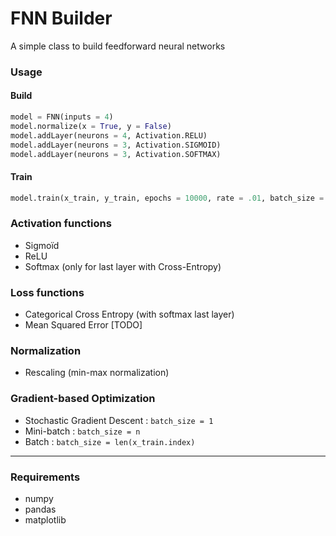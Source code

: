 # FNN Builder

A simple class to build feedforward neural networks

### Usage

#### Build
```python
model = FNN(inputs = 4)
model.normalize(x = True, y = False)
model.addLayer(neurons = 4, Activation.RELU)
model.addLayer(neurons = 3, Activation.SIGMOID)
model.addLayer(neurons = 3, Activation.SOFTMAX)
```

#### Train
```python
model.train(x_train, y_train, epochs = 10000, rate = .01, batch_size = 5)
```

### Activation functions
- Sigmoïd
- ReLU
- Softmax (only for last layer with Cross-Entropy)

### Loss functions
- Categorical Cross Entropy (with softmax last layer)
- Mean Squared Error [TODO]

### Normalization
- Rescaling (min-max normalization)

### Gradient-based Optimization
- Stochastic Gradient Descent : `batch_size = 1`
- Mini-batch : `batch_size = n` 
- Batch :  `batch_size = len(x_train.index)`

---
### Requirements
- numpy
- pandas
- matplotlib
